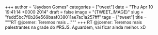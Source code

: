 
+++
author = "Jaydson Gomes"
categories = ["tweet"]
date = "Thu Apr 10 19:41:14 +0000 2014"
draft = false
image = "{TWEET_IMAGE}"
slug = "fedd5bc7f6b26e569baaf038011ae7ac1a257fff"
tags = ["tweet"]
title = """RT @jcemer: Teremos mais ..."""
+++
RT @jcemer: Teremos mais palestrantes na grade do #RSJS. Aguardem, vai ficar ainda melhor. xD
